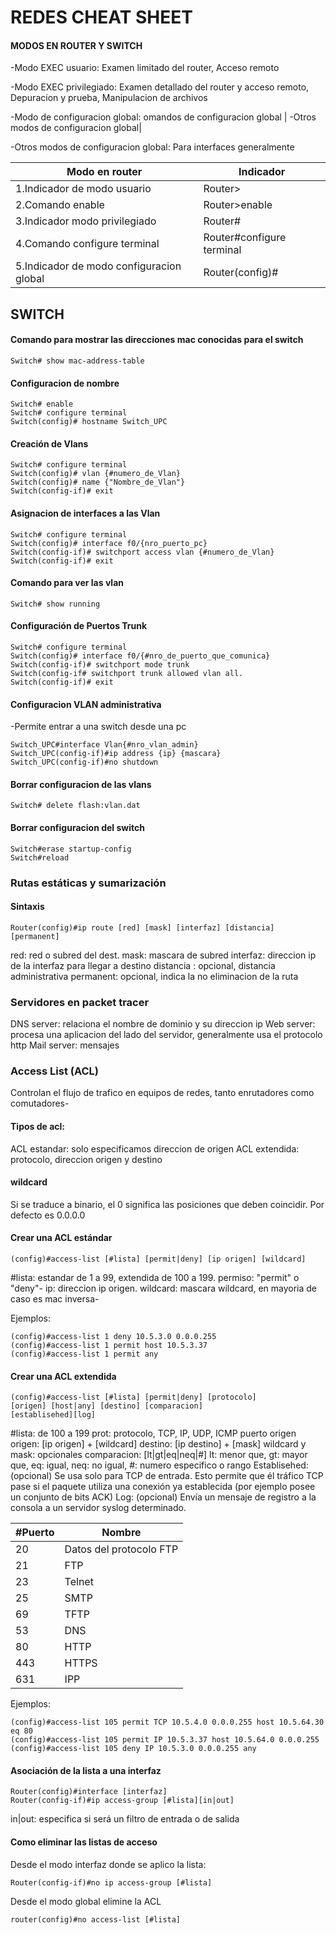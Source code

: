 # REDES CHEAT SHEET

#### MODOS EN ROUTER Y SWITCH
-Modo EXEC usuario: Examen limitado del router, Acceso remoto

-Modo EXEC privilegiado: Examen detallado del router y acceso remoto, Depuracion y prueba, Manipulacion de archivos

-Modo de configuracion global: omandos de configuracion global | -Otros modos de configuracion global| 

-Otros modos de configuracion global: Para interfaces generalmente

|Modo en router|Indicador|
|--|--|
| 1.Indicador de modo usuario|Router>|
| 2.Comando enable|Router>enable|
| 3.Indicador modo privilegiado|Router#|
| 4.Comando configure terminal|Router#configure terminal|
| 5.Indicador de modo configuracion global|Router(config)#|

## SWITCH

#### Comando para mostrar las direcciones mac conocidas para el switch
```
Switch# show mac-address-table 
```

#### Configuracion de nombre
```
Switch# enable 
Switch# configure terminal 
Switch(config)# hostname Switch_UPC 
```

#### Creación de Vlans 
```
Switch# configure terminal 
Switch(config)# vlan {#numero_de_Vlan} 
Switch(config)# name {"Nombre_de_Vlan"} 
Switch(config-if)# exit 
```

#### Asignacion de interfaces a las Vlan 
```
Switch# configure terminal 
Switch(config)# interface f0/{nro_puerto_pc} 
Switch(config-if)# switchport access vlan {#numero_de_Vlan} 
Switch(config-if)# exit 
```

#### Comando para ver las vlan
```
Switch# show running
```

#### Configuración de Puertos Trunk 
```
Switch# configure terminal 
Switch(config)# interface f0/{#nro_de_puerto_que_comunica} 
Switch(config-if)# switchport mode trunk 
Switch(config-if# switchport trunk allowed vlan all. 
Switch(config-if)# exit 
```

#### Configuracion VLAN administrativa
-Permite entrar a una switch desde una pc
```
Switch_UPC#interface Vlan{#nro_vlan_admin}
Switch_UPC(config-if)#ip address {ip} {mascara} 
Switch_UPC(config-if)#no shutdown 
```

#### Borrar configuracion de las vlans
```
Switch# delete flash:vlan.dat
```

#### Borrar configuracion del switch
```
Switch#erase startup-config
Switch#reload
```

### Rutas estáticas y sumarización

#### Sintaxis
```
Router(config)#ip route [red] [mask] [interfaz] [distancia] [permanent]
```
red: red o subred del dest.
mask: mascara de subred
interfaz: direccion ip de la interfaz para llegar a destino
distancia : opcional, distancia administrativa
permanent: opcional, indica la no eliminacion de la ruta


### Servidores en packet tracer

DNS server: relaciona el nombre de dominio y su direccion ip
Web server: procesa una aplicacion del lado del servidor, generalmente usa el protocolo http
Mail server: mensajes

### Access List (ACL)
Controlan el flujo de trafico en equipos de redes, tanto enrutadores como comutadores- 

#### Tipos de acl:
ACL estandar: solo especificamos direccion de origen
ACL extendida: protocolo, direccion origen y destino

#### wildcard
Si se traduce a binario, el 0 significa las posiciones que deben coincidir.
Por defecto es 0.0.0.0

#### Crear una ACL estándar
```
(config)#access-list [#lista] [permit|deny] [ip origen] [wildcard]
```
#lista: estandar de 1 a 99, extendida de 100 a 199.
permiso: "permit" o "deny"-
ip: direccion ip origen.
wildcard: mascara wildcard, en mayoria de caso es mac inversa-

Ejemplos:
```
(config)#access-list 1 deny 10.5.3.0 0.0.0.255
(config)#access-list 1 permit host 10.5.3.37
(config)#access-list 1 permit any
```

#### Crear una ACL extendida
```
(config)#access-list [#lista] [permit|deny] [protocolo] 
[origen] [host|any] [destino] [comparacion]
[establisehed][log]
```
#lista: de 100 a 199
prot: protocolo, TCP, IP, UDP, ICMP
puerto origen
origen: [ip origen] + [wildcard]
destino: [ip destino] + [mask]
wildcard y mask: opcionales
comparacion: [lt|gt|eq|neq|#]
lt: menor que, gt: mayor que, eq: igual, neq: no igual, #: numero especifico o rango
Establisehed: (opcional) Se usa solo para TCP de entrada. Esto permite que él tráfico TCP pase si el paquete utiliza una conexión ya establecida (por ejemplo posee un conjunto de bits ACK)
Log: (opcional) Envía un mensaje de registro a la consola a un servidor syslog determinado.

|#Puerto|Nombre|
|-|-|
|20|Datos del protocolo FTP|
|21|FTP|
|23| Telnet|
|25| SMTP|
|69| TFTP|
|53| DNS|
|80| HTTP|
|443| HTTPS|
|631| IPP|


Ejemplos:
```
(config)#access-list 105 permit TCP 10.5.4.0 0.0.0.255 host 10.5.64.30 eq 80
(config)#access-list 105 permit IP 10.5.3.37 host 10.5.64.0 0.0.0.255
(config)#access-list 105 deny IP 10.5.3.0 0.0.0.255 any
```

#### Asociación de la lista a una interfaz
```
Router(config)#interface [interfaz]
Router(config-if)#ip access-group [#lista][in|out]
```
in|out: especifica si será un filtro de entrada o de salida

#### Como eliminar las listas de acceso

Desde el modo interfaz donde se aplico la lista:
```
Router(config-if)#no ip access-group [#lista]
```
Desde el modo global elimine la ACL
```
router(config)#no access-list [#lista]
```
